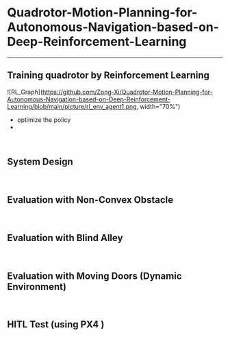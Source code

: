# Quadrotor-Motion-Planning-for-Autonomous-Navigation-based-on-Deep-Reinforcement-Learning
----

## Training quadrotor by Reinforcement Learning 
![RL_Graph](https://github.com/Zong-Xi/Quadrotor-Motion-Planning-for-Autonomous-Navigation-based-on-Deep-Reinforcement-Learning/blob/main/picture/rl_env_agent1.png, width="70%")

- optimize the policy 
- 

<br>

## System Design

<br>

## Evaluation with Non-Convex Obstacle

<br>

## Evaluation with Blind Alley

<br>

## Evaluation with Moving Doors (Dynamic Environment)

<br>

## HITL Test (using PX4 )
